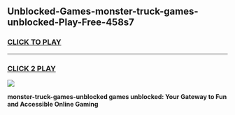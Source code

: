 
## Unblocked-Games-monster-truck-games-unblocked-Play-Free-458s7
<h3>
<a href="https://premium76.site?title=monster-truck-games-unblocked&ref=17A">CLICK TO PLAY</a></h3>
<hr>

<h3>
<a href="https://premium76.site?title=monster-truck-games-unblocked&ref=17A">CLICK 2 PLAY</a>
  
</h3>

<a href="https://premium76.site?title=monster-truck-games-unblocked&ref=17A"><img src="https://clearcache.store/games.png"></a>


**monster-truck-games-unblocked games unblocked: Your Gateway to Fun and Accessible Online Gaming**
